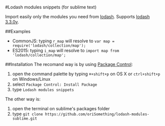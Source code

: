 #Lodash modules snippets (for sublime text)

Import easily only the modules you need from [lodash](https://lodash.com/).
Supports [lodash 3.3.0v](https://lodash.com/).

##Examples
- CommonJS: typing `r_map` will resolve to `var map = require('lodash/collection/map');`
- ES2015: typing `i_map` will resolve to `import map from 'lodash/collection/map';`

##Installation
The recomand way is by using [Package Control](https://packagecontrol.io/):
1. open the command palette by typing `⌘+shift+p` on OS X or `ctrl+shift+p` on Windows/Linux
2. select `Package Control: Install Package`
3. type `Lodash modules snippets`


The other way is:
1. open the terminal on sublime's packages folder
2. type `git clone https://github.com/oriSomething/lodash-modules-sublime.git`
